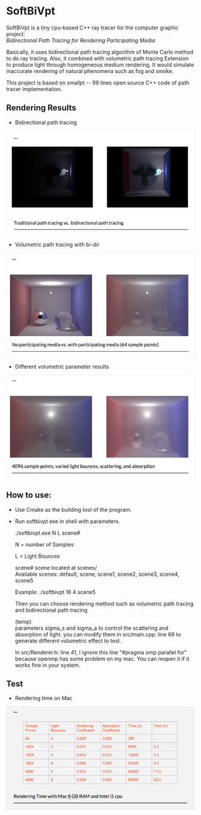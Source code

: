 # SoftBiVpt

SoftBiVpt is a tiny cpu-based C++ ray tracer for the computer graphic project:  
*Bidirectional Path Tracing for Rendering Participating Media*

Basically, it uses bidirectional path tracing algorithm of Monte Carlo method to do ray tracing. Also, it combined with volumetric path tracing Extension to produce light through homogeneous medium rendering. It would simulate inaccurate rendering of natural phenomena such as fog and smoke.

This project is based on smallpt -- 99 lines open source C++ code of path tracer implementation. 

## Rendering Results

* Bidirectional path tracing  

![bidir_pt](https://raw.githubusercontent.com/davidpypysp/softbivpt/master/files/bidirpt.png)

* Volumetric path tracing with bi-dir 

![vpt](https://raw.githubusercontent.com/davidpypysp/softbivpt/master/files/vpt.png)

* Different volumetric parameter results

![diff_vpt](https://raw.githubusercontent.com/davidpypysp/softbivpt/master/files/diff_vpt.png)

## How to use:

* Use Cmake as the building tool of the program.  

* Run softbivpt.exe in shell with parameters.  

    ./softbivpt.exe N L scene#

    N = number of Samples

    L = Light Bounces

    scene# scene located at scenes/  
    Available scenes: default, scene, scene1, scene2, scene3, scene4, scene5  

    Example: ./softbivpt 16 4 scene5  

    Then you can choose rendering method such as volumetric path tracing and bidirectional path tracing

    (temp)  
    parameters sigma_s and sigma_a to control the scattering and absorption of light.
    you can modify them in src/main.cpp: line 68 to generate different volumetric effect to test.

    In src/Renderer.h: line 41, I ignore this line "#pragma omp parallel for" because openmp has some problem on my mac. You can reopen it if it works fine in your system.


## Test

* Rendering time on Mac   

![test](https://raw.githubusercontent.com/davidpypysp/softbivpt/master/files/test.png)  
